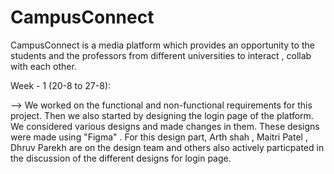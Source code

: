 # CampusConnect

CampusConnect is a media platform which provides an opportunity to the students and the professors from different universities to interact , collab with each other.

Week - 1 (20-8 to 27-8): 

--> We worked on the functional and non-functional requirements for this project. Then we also started by designing the login page of the platform. We considered various designs and made changes in them. These designs were made using "Figma" . For this design part, Arth shah , Maitri Patel , Dhruv Parekh are on the design team and others also actively particpated in the discussion of the different designs for login page.
